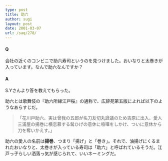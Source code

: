 ```yaml
---
type: post
title: 助六
author: sugi
layout: post
date: 2001-03-07
url: /saq/278/
---
```

#### Q 

会社の近くのコンビニで助六寿司というのを見つけました。おいなりと太巻きが入っています。なんで助六なんですか？

#### A 

S.Yさんより答を教えてもらった。

助六とは歌舞伎の『助六所縁江戸桜』の通称で、広辞苑第五版によれば以下のようなあらすじだ。

> 「花川戸助六、実は曾我の五郎が名刀友切丸詮議のため吉原に出入、愛人三浦屋の揚巻に横恋慕する髯ひげの意休に喧嘩をしかけ、ついに意休から刀を奪いかえす。」

助六の愛人の名前は**揚巻**、つまり「揚げ」と「巻き」。それで、油揚げにくるまれたおいなりと、太巻きが入っている寿司は「助六」と呼ばれているそうだ。江戸っ子らしい洒落っ気が感じられて、いいネーミングだ。